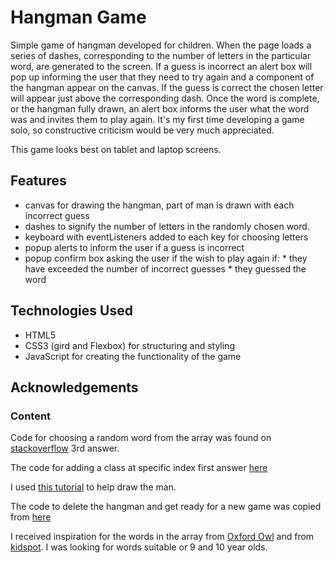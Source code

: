 # Hangman Game

Simple game of hangman developed for children. When the page loads a series of dashes, corresponding to the number of letters in the particular word, are generated to the screen. If a guess is incorrect an alert box will pop up informing the user that they need to try again and a component of the hangman appear on the canvas. If the guess is correct the chosen letter will appear just above the corresponding dash. Once the word is complete, or the hangman fully drawn, an alert box informs the user what the word was and invites them to play again. 
It's my first time developing a game solo, so constructive criticism would be very much appreciated.

This game looks best on tablet and laptop screens.

## Features
* canvas for drawing the hangman, part of man is drawn with each incorrect guess
* dashes to signify the number of letters in the randomly chosen word.
* keyboard with eventListeners added to each key for choosing letters
* popup alerts to inform the user if a guess is incorrect
* popup confirm box asking the user if the wish to play again if:
        * they have exceeded the number of incorrect guesses
        * they guessed the word

## Technologies Used
* HTML5
* CSS3 (gird and Flexbox) for structuring and styling
* JavaScript for creating the functionality of the game

## Acknowledgements

### Content
Code for choosing a random word from the array was found on [stackoverflow](https://stackoverflow.com/questions/42211863/pick-a-random-item-from-a-javascript-array) 3rd answer.

The code for adding a class at specific index first answer [here](https://stackoverflow.com/questions/49314884/elementindex-addclass-does-not-work/49314942)

I used [this tutorial](https://developer.mozilla.org/en-US/docs/Web/API/Canvas_API/Tutorial) to help draw the man. 

The code to delete the hangman and get ready for a new game was copied from [here](https://developer.mozilla.org/en-US/docs/Web/API/CanvasRenderingContext2D/clearRect)

I received inspiration for the words in the array from [Oxford Owl](https://home.oxfordowl.co.uk/english/primary-spelling/spelling-year-5-age-9-10/) and from [kidspot](https://www.kidspot.com.au/parenting/preschool/spelling-bee-words-910/news-story/d2c32eb9af7b81043c71eb0a7d484809). I was looking for words suitable or 9 and 10 year olds. 